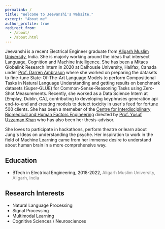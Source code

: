 ```yaml
---
permalink: /
title: "Welcome to Jeevanshi's Website."
excerpt: "About me"
author_profile: true
redirect_from: 
  - /about/
  - /about.html
---
```


Jeevanshi is a recent Electrical Engineer graduate from [Aligarh Muslim University](https://amu.ac.in/colleges/zakir-husain-college-of-engineering-and-technology), India. She is majorly working around the ideas that intersect Language, Cognition and Machine Intelligence. She has been a Mitacs Globalink Research Intern in 2020 at Dalhousie University, Halifax, Canada under [Prof. Darren Ambrason]() where she worked on preparing the datasets to fine-tune State-Of-The-Art Language Models to perform Compositional Tasks in Natural Language Understanding and getting results on benchmark datasets (Super-GLUE) for Common-Sense-Reasoning Tasks using Zero-Shot Measurements. Recently, she worked as a Data Science Intern at [Emplay, Dublin, CA], contributing to developing keyphrases generation api end-to-end and creating models to detect toxicity in user's feed for fortune 500 clients.
She has been a memeber of the [Centre for Interdisciplinary Biomedical and Human Factors Engineering](https://www.amu.ac.in/amucentre.jsp?did=10234) directed by [Prof. Yusuf Uzzaman Khan](https://www.amu.ac.in/dshowfacultydata.jsp?did=31&eid=3111) who has also been her thesis-advisor.

She loves to participate in hackathons, perform theatre or learn about Jung's Ideas on understanding the psyche. Her inspiration to work in the field of Machine Learning came from her immense desire to understand about human brain in a more comprehensive way.


## Education 
- BTech in Electrical Engineering, 2018-2022, <span style="color:grey">Aligarh Muslim University, Aligarh, India</span> 

## Research Interests
- Natural Language Processing
- Signal Processing
- Multimodal Learning
- Cognitive Sciences / Neurosciences

